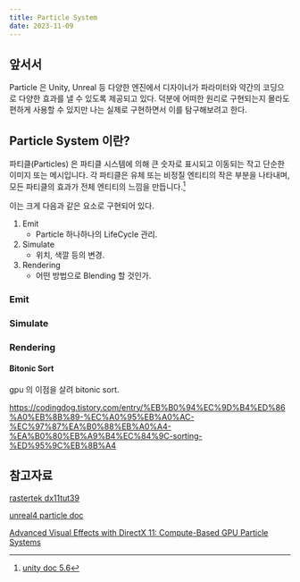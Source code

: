 ```yaml
---
title: Particle System
date: 2023-11-09
---
```


## 앞서서

Particle 은 Unity, Unreal 등 다양한 엔진에서 디자이너가 파라미터와 약간의 코딩으로 다양한 효과를 낼 수 있도록 제공되고 있다.
덕분에 어떠한 원리로 구현되는지 몰라도 편하게 사용할 수 있지만 나는 실제로 구현하면서 이를 탐구해보려고 한다.

## Particle System 이란?

파티클(Particles) 은 파티클 시스템에 의해 큰 숫자로 표시되고 이동되는 작고 단순한 이미지 또는 메시입니다. 각 파티클은 유체 또는 비정질 엔티티의 작은 부분을 나타내며, 모든 파티클의 효과가 전체 엔티티의 느낌을 만듭니다.[^def_particle]

이는 크게 다음과 같은 요소로 구현되어 있다.

1. Emit
    - Particle 하나하나의 LifeCycle 관리. 
2. Simulate
    - 위치, 색깔 등의 변경.
3. Rendering
    - 어떤 방법으로 Blending 할 것인가.


### Emit

### Simulate

### Rendering

#### Bitonic Sort

gpu 의 이점을 살려 bitonic sort. 

https://codingdog.tistory.com/entry/%EB%B0%94%EC%9D%B4%ED%86%A0%EB%8B%89-%EC%A0%95%EB%A0%AC-%EC%97%87%EA%B0%88%EB%A0%A4-%EA%B0%80%EB%A9%B4%EC%84%9C-sorting-%ED%95%9C%EB%8B%A4




## 참고자료

[rastertek dx11tut39](https://rastertek.com/dx11tut39.html)

[unreal4 particle doc](https://docs.unrealengine.com/4.27/ko/Resources/ContentExamples/EffectsGallery/1_B/)

[Advanced Visual Effects with DirectX 11: Compute-Based GPU Particle Systems](https://www.youtube.com/watch?v=fduKhsm3ID8)




[^def_particle]: [unity doc 5.6](https://docs.unity3d.com/560/Documentation/Manual/PartSysWhatIs.html)